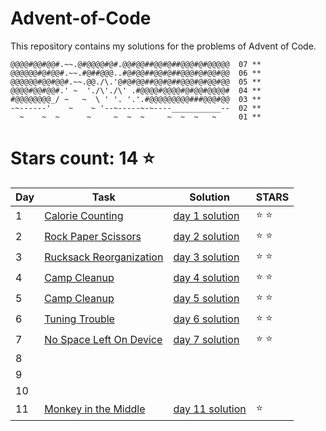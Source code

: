# Advent-of-Code
This repository contains my solutions for the problems of Advent of Code.

```
@@@@#@@#@@#.~~.@#@@@@#@#.@@#@@##@@#@##@@@#@#@@@@@  07 **
@@@@@@#@#@@#.~~.#@##@@@..#@#@@##@@#@##@@@#@#@@#@@  06 **
@@@@@@#@@#@@#.~~.@@./\.'@#@#@@##@@#@##@@@#@#@@#@@  05 **
@@@@#@@#@@#.' ~  './\'./\' .#@@@@#@@@@#@#@@#@@@@#  04 **
#@@@@@@@@_/ ~   ~  \ ' '. '.'.#@@@@@@@@@###@@@#@@  03 **
-~------'    ~    ~ '--~-----~-~----___________--  02 **
  ~    ~  ~      ~     ~  ~  ~     ~  ~  ~   ~     01 **

```

# Stars count: 14 :star:

Day | Task | Solution | STARS |
------------ | ------------ | ------------- | ------------- |
1 |[Calorie Counting](./day-01) |[day 1 solution](./day-01/Program.cs) | :star: :star: |
2 |[Rock Paper Scissors](./day-02) |[day 2 solution](./day-02/Program.cs) | :star: :star: |
3 |[Rucksack Reorganization](./day-03) |[day 3 solution](./day-03/Program.cs) | :star: :star: |
4 |[Camp Cleanup](./day-04) |[day 4 solution](./day-04/Program.cs) | :star: :star: |
5 |[Camp Cleanup](./day-05) |[day 5 solution](./day-05/Program.cs) | :star: :star: |
6 |[Tuning Trouble](./day-06) |[day 6 solution](./day-06/Program.cs) | :star: :star: |
7 |[No Space Left On Device](./day-07) |[day 7 solution](./day-07/Program.cs) | :star: :star: |
8 | | | |
9 | | | |
10 | | | |
11 |[Monkey in the Middle](./day-11) |[day 11 solution](./day-11/Program.cs) | :star: |